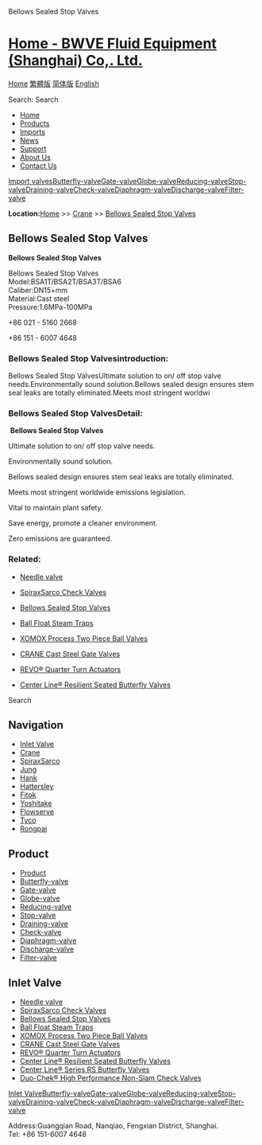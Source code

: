 Bellows Sealed Stop Valves

# [Home - BWVE Fluid Equipment (Shanghai) Co,. Ltd.](#)

[Home](#) [繁體版](#) [简体版](/ '切换到简体中文版') [English](#)

Search: Search

- [Home](#)
- [Products](#)
- [Imports](#)
- [News](#)
- [Support](#)
- [About Us](#)
- [Contact Us](#)

[Import valves](#)[Butterfly-valve](#)[Gate-valve](#)[Globe-valve](#)[Reducing-valve](#)[Stop-valve](#)[Draining-valve](#)[Check-valve](#)[Diaphragm-valve](#)[Discharge-valve](#)[Filter-valve](#)

**Location:**[Home](#) >> [Crane](#) >> [Bellows Sealed Stop Valves](/valve/82.html)

## Bellows Sealed Stop Valves

  
**Bellows Sealed Stop Valves**

Bellows Sealed Stop Valves  
Model:BSA1T/BSA2T/BSA3T/BSA6  
Caliber:DN15+mm  
Material:Cast steel  
Pressure:1.6MPa-100MPa

+86 021 - 5160 2668

+86 151 - 6007 4648

### Bellows Sealed Stop Valvesintroduction:

Bellows Sealed Stop ValvesUltimate solution to on/ off stop valve needs.Environmentally sound solution.Bellows sealed design ensures stem seal leaks are totally eliminated.Meets most stringent worldwi

### Bellows Sealed Stop ValvesDetail:

 **Bellows Sealed Stop Valves**

Ultimate solution to on/ off stop valve needs.

Environmentally sound solution.

Bellows sealed design ensures stem seal leaks are totally eliminated.

Meets most stringent worldwide emissions legislation.

Vital to maintain plant safety.

Save energy, promote a cleaner environment.

Zero emissions are guaranteed.

### Related:

- [Needle valve](#)

- [SpiraxSarco Check Valves](/valve/83.html 'SpiraxSarco Check Valves')

- [Bellows Sealed Stop Valves](/valve/82.html 'Bellows Sealed Stop Valves')

- [Ball Float Steam Traps](/valve/81.html 'Ball Float Steam Traps')

- [XOMOX Process Two Piece Ball Valves](/valve/80.html 'XOMOX Process Two Piece Ball Valves')

- [CRANE Cast Steel Gate Valves](/valve/79.html 'CRANE Cast Steel Gate Valves')

- [REVO® Quarter Turn Actuators](/valve/78.html 'REVO® Quarter Turn Actuators')

- [Center Line® Resilient Seated Butterfly Valves](/valve/77.html 'Center Line® Resilient Seated Butterfly Valves')

Search

## Navigation

- [Inlet Valve](#)
- [Crane](#)
- [SpiraxSarco](#)
- [Jung](#)
- [Hank](#)
- [Hattersley](#)
- [Fitok](#)
- [Yoshitake](#)
- [Flowserve](#)
- [Tyco](#)
- [Rongpai](#)

## Product

- [Product](#)
- [Butterfly-valve](#)
- [Gate-valve](#)
- [Globe-valve](#)
- [Reducing-valve](#)
- [Stop-valve](#)
- [Draining-valve](#)
- [Check-valve](#)
- [Diaphragm-valve](#)
- [Discharge-valve](#)
- [Filter-valve](#)

## Inlet Valve

- [Needle valve](#)
- [SpiraxSarco Check Valves](/valve/83.html)
- [Bellows Sealed Stop Valves](/valve/82.html)
- [Ball Float Steam Traps](/valve/81.html)
- [XOMOX Process Two Piece Ball Valves](/valve/80.html)
- [CRANE Cast Steel Gate Valves](/valve/79.html)
- [REVO® Quarter Turn Actuators](/valve/78.html)
- [Center Line® Resilient Seated Butterfly Valves](/valve/77.html)
- [Center Line® Series RS Butterfly Valves](/valve/76.html)
- [Duo-Chek® High Performance Non-Slam Check Valves](/valve/75.html)

[Inlet Valve](#)[Butterfly-valve](#)[Gate-valve](#)[Globe-valve](#)[Reducing-valve](#)[Stop-valve](#)[Draining-valve](#)[Check-valve](#)[Diaphragm-valve](#)[Discharge-valve](#)[Filter-valve](#)

Address:Guangqian Road, Nanqiao, Fengxian District, Shanghai.  
Tel: +86 151-6007 4648
